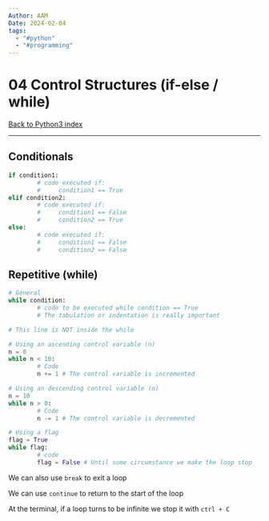 ```yaml
---
Author: AAM
Date: 2024-02-04
tags:
  - "#python"
  - "#programming"
---
```

# 04 Control Structures (if-else / while)

[Back to Python3 index](../PYTHON.md)

---

## Conditionals

```python
if condition1:
		# code executed if:
        #     condition1 == True
elif condition2:
		# code executed if:
        #     condition1 == False
        #     condition2 == True
else:
		# code executed if:
        #     condition1 == False
        #     condition2 == False
```

## Repetitive (while)

```python
# General
while condition:
		# code to be executed while condition == True
        # The tabulation or indentation is really important

# This line is NOT inside the while
```

```python
# Using an ascending control variable (n)
n = 0
while n < 10:
		# Code
		n += 1 # The control variable is incremented
```
```python
# Using an descending control variable (n)
n = 10
while n > 0:
		# Code
		n -= 1 # The control variable is decremented
```

```python
# Using a flag
flag = True
while flag:
		# code
		flag = False # Until some circumstance we make the loop stop
```

We can also use `break` to exit a loop

We can use `continue` to return to the start of the loop 

At the terminal, if a loop turns to be infinite we stop it with `ctrl + C`